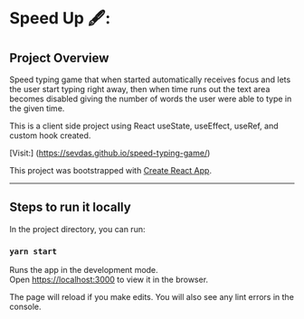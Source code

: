 # Speed Up 🖋:

## Project Overview

Speed typing game that when started automatically receives focus and lets the user start typing right away, then when time runs out the text area becomes disabled giving the number of words the user were able to type in the given time.

This is a client side project using React useState, useEffect, useRef, and custom hook created.

[Visit:] (https://sevdas.github.io/speed-typing-game/)

This project was bootstrapped with [Create React App](https://github.com/facebook/create-react-app).

---

## Steps to run it locally

In the project directory, you can run:

### `yarn start`

Runs the app in the development mode.\
Open [https://localhost:3000](https://localhost:3000) to view it in the browser.

The page will reload if you make edits.
You will also see any lint errors in the console.
